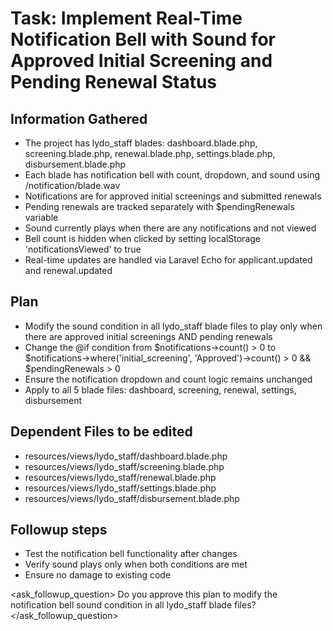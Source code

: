 # Task: Implement Real-Time Notification Bell with Sound for Approved Initial Screening and Pending Renewal Status

## Information Gathered
- The project has lydo_staff blades: dashboard.blade.php, screening.blade.php, renewal.blade.php, settings.blade.php, disbursement.blade.php
- Each blade has notification bell with count, dropdown, and sound using /notification/blade.wav
- Notifications are for approved initial screenings and submitted renewals
- Pending renewals are tracked separately with $pendingRenewals variable
- Sound currently plays when there are any notifications and not viewed
- Bell count is hidden when clicked by setting localStorage 'notificationsViewed' to true
- Real-time updates are handled via Laravel Echo for applicant.updated and renewal.updated

## Plan
- Modify the sound condition in all lydo_staff blade files to play only when there are approved initial screenings AND pending renewals
- Change the @if condition from $notifications->count() > 0 to $notifications->where('initial_screening', 'Approved')->count() > 0 && $pendingRenewals > 0
- Ensure the notification dropdown and count logic remains unchanged
- Apply to all 5 blade files: dashboard, screening, renewal, settings, disbursement

## Dependent Files to be edited
- resources/views/lydo_staff/dashboard.blade.php
- resources/views/lydo_staff/screening.blade.php
- resources/views/lydo_staff/renewal.blade.php
- resources/views/lydo_staff/settings.blade.php
- resources/views/lydo_staff/disbursement.blade.php

## Followup steps
- Test the notification bell functionality after changes
- Verify sound plays only when both conditions are met
- Ensure no damage to existing code

<ask_followup_question>
<question>Do you approve this plan to modify the notification bell sound condition in all lydo_staff blade files?</question>
</ask_followup_question>
